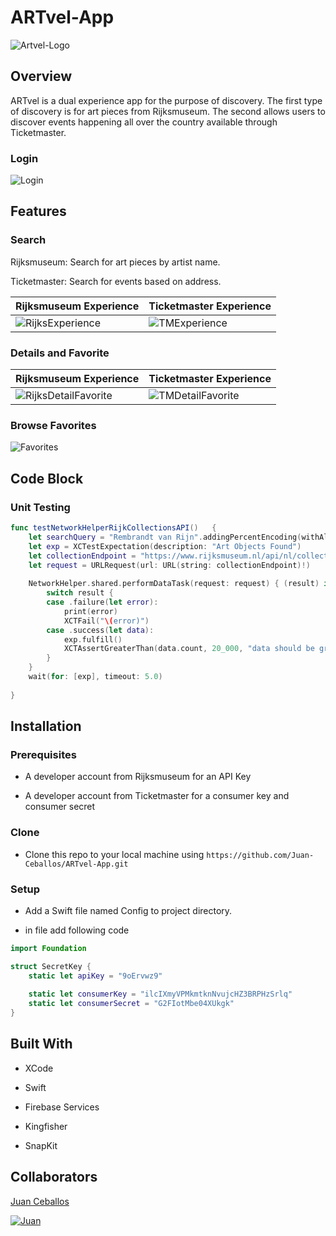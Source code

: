 # ARTvel-App

![Artvel-Logo](ARTvel-App/SupportingFiles/Assets.xcassets/ARTvelLogo.imageset/ARTvelLogo.png)

## Overview

ARTvel is a dual experience app for the purpose of discovery. The first type of discovery is for art pieces from Rijksmuseum. The second allows users to discover events happening all over the country available through Ticketmaster. 

       
### Login  

![Login](ARTvel-App/SupportingFiles/Assets.xcassets/Login.imageset/Login.png) 

## Features

### Search
Rijksmuseum: Search for art pieces by artist name.

Ticketmaster: Search for events based on address.

Rijksmuseum Experience | Ticketmaster Experience
---------------------- | -----------------------
![RijksExperience](ARTvel-App/SupportingFiles/Assets.xcassets/RijksExperience.imageset/RijksExperience.png) | ![TMExperience](ARTvel-App/SupportingFiles/Assets.xcassets/TMExperience.imageset/TMExperience.png)

### Details and Favorite

Rijksmuseum Experience | Ticketmaster Experience
---------------------- | -----------------------
![RijksDetailFavorite](ARTvel-App/SupportingFiles/Assets.xcassets/RijksDetailFavorite.imageset/RijksDetailFavorite.png) | ![TMDetailFavorite](ARTvel-App/SupportingFiles/Assets.xcassets/TMDetailFavorite.imageset/TMDetailFavorite.png)

### Browse Favorites

![Favorites](ARTvel-App/SupportingFiles/Assets.xcassets/Favorites.imageset/Favorites.png)

## Code Block

### Unit Testing

```swift
func testNetworkHelperRijkCollectionsAPI()   {
    let searchQuery = "Rembrandt van Rijn".addingPercentEncoding(withAllowedCharacters: .urlHostAllowed)!
    let exp = XCTestExpectation(description: "Art Objects Found")
    let collectionEndpoint = "https://www.rijksmuseum.nl/api/nl/collection?key=\(SecretKey.apiKey)&involvedMaker=\(searchQuery)"
    let request = URLRequest(url: URL(string: collectionEndpoint)!)
        
    NetworkHelper.shared.performDataTask(request: request) { (result) in
        switch result {
        case .failure(let error):
            print(error)
            XCTFail("\(error)")
        case .success(let data):
            exp.fulfill()
            XCTAssertGreaterThan(data.count, 20_000, "data should be greater than \(data.count)")
        }
    }
    wait(for: [exp], timeout: 5.0)
        
}
```

## Installation

### Prerequisites

* A developer account from Rijksmuseum for an API Key

* A developer account from Ticketmaster for a consumer key and consumer secret

### Clone

* Clone this repo to your local machine using `https://github.com/Juan-Ceballos/ARTvel-App.git`

### Setup

* Add a Swift file named Config to project directory.

* in file add following code

```swift
import Foundation

struct SecretKey {
    static let apiKey = "9oErvwz9"
    
    static let consumerKey = "ilcIXmyVPMkmtknNvujcHZ3BRPHzSrlq"
    static let consumerSecret = "G2FIotMbe04XUkgk"
}
```

## Built With

* XCode

* Swift

* Firebase Services

* Kingfisher

* SnapKit

## Collaborators

[Juan Ceballos](https://github.com/Juan-Ceballos)

[![Juan](https://avatars1.githubusercontent.com/u/55723135?s=250&u=cce4396e360011123eebd2f52323aa6248023ef0&v=4)](https://github.com/Juan-Ceballos)
